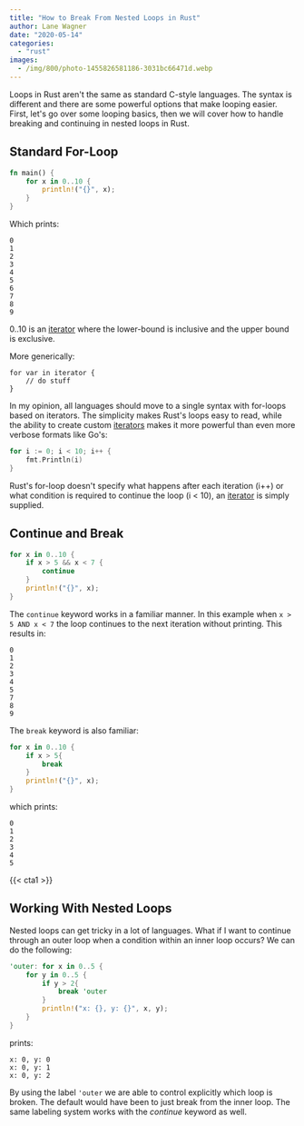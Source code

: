 ```yaml
---
title: "How to Break From Nested Loops in Rust"
author: Lane Wagner
date: "2020-05-14"
categories: 
  - "rust"
images:
  - /img/800/photo-1455826581186-3031bc66471d.webp
---
```


Loops in Rust aren't the same as standard C-style languages. The syntax is different and there are some powerful options that make looping easier. First, let's go over some looping basics, then we will cover how to handle breaking and continuing in nested loops in Rust.

## Standard For-Loop

```rust
fn main() {
    for x in 0..10 {
        println!("{}", x);
    }
}
```

Which prints:

```
0
1
2
3
4
5
6
7
8
9
```

0..10 is an [iterator](https://doc.rust-lang.org/1.2.0/book/iterators.html) where the lower-bound is inclusive and the upper bound is exclusive.

More generically:

```
for var in iterator {
    // do stuff
}
```

In my opinion, all languages should move to a single syntax with for-loops based on iterators. The simplicity makes Rust's loops easy to read, while the ability to create custom [iterators](https://doc.rust-lang.org/stable/rust-by-example/trait/iter.html) makes it more powerful than even more verbose formats like Go's:

```go
for i := 0; i < 10; i++ {
	fmt.Println(i)
}
```

Rust's for-loop doesn't specify what happens after each iteration (i++) or what condition is required to continue the loop (i < 10), an [ite](https://doc.rust-lang.org/1.2.0/book/iterators.html)[r](https://doc.rust-lang.org/1.2.0/book/iterators.html)[ator](https://doc.rust-lang.org/1.2.0/book/iterators.html) is simply supplied.

## Continue and Break

```rust
for x in 0..10 {
    if x > 5 && x < 7 {
        continue
    }
    println!("{}", x);
}
```

The `continue` keyword works in a familiar manner. In this example when `x > 5 AND x < 7` the loop continues to the next iteration without printing. This results in:

```
0
1
2
3
4
5
7
8
9
```

The `break` keyword is also familiar:

```rust
for x in 0..10 {
    if x > 5{
        break
    }
    println!("{}", x);
}
```

which prints:

```
0
1
2
3
4
5
```

{{< cta1 >}}

## Working With Nested Loops

Nested loops can get tricky in a lot of languages. What if I want to continue through an outer loop when a condition within an inner loop occurs? We can do the following:

```rust
'outer: for x in 0..5 {
    for y in 0..5 {
        if y > 2{
            break 'outer
        }
        println!("x: {}, y: {}", x, y);
    }
}
```

prints:

```
x: 0, y: 0
x: 0, y: 1
x: 0, y: 2
```

By using the label `'outer` we are able to control explicitly which loop is broken. The default would have been to just break from the inner loop. The same labeling system works with the _continue_ keyword as well.
